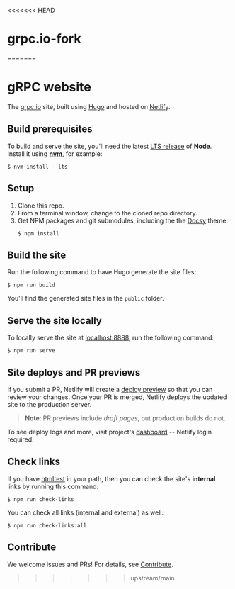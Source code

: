 <<<<<<< HEAD
# grpc.io-fork
=======
# gRPC website

The [grpc.io][] site, built using [Hugo][] and hosted on [Netlify][].

## Build prerequisites

To build and serve the site, you'll need the latest [LTS release][] of **Node**.
Install it using **[nvm][]**, for example:

```console
$ nvm install --lts
```

## Setup

 1. Clone this repo.
 2. From a terminal window, change to the cloned repo directory.
 3. Get NPM packages and git submodules, including the the [Docsy][] theme:
    ```console
    $ npm install 
    ```

## Build the site

Run the following command to have Hugo generate the site files:

```console
$ npm run build
```

You'll find the generated site files in the `public` folder.

## Serve the site locally


To locally serve the site at [localhost:8888][], run the following command:

```console
$ npm run serve
```

## Site deploys and PR previews

If you submit a PR, Netlify will create a [deploy preview][] so that you can
review your changes. Once your PR is merged, Netlify deploys the updated site to
the production server.

> **Note**: PR previews include _draft pages_, but production builds do not.

To see deploy logs and more, visit project's [dashboard][] -- Netlify login
required.

## Check links

If you have [htmltest][] in your path, then
you can check the site's **internal** links by running this command:

```console
$ npm run check-links
```

You can check all links (internal and external) as well:

```console
$ npm run check-links:all
```

## Contribute

We welcome issues and PRs! For details, see [Contribute][].

[Contribute]: https://grpc.io/community/#contribute
[dashboard]: https://app.netlify.com/teams/grpc/overview
[deploy preview]: https://www.netlify.com/blog/2016/07/20/introducing-deploy-previews-in-netlify/
[Docsy]: https://www.docsy.dev
[grpc.io]: https://grpc.io
[htmltest]: https://github.com/wjdp/htmltest
[Hugo]: https://gohugo.io
[localhost:8888]: http://localhost:8888
[LTS release]: https://nodejs.org/en/about/releases/
[Netlify]: https://netlify.com
[nvm]: https://github.com/nvm-sh/nvm/blob/master/README.md#installing-and-updating
>>>>>>> upstream/main

